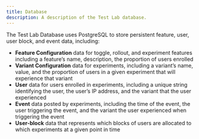 ```yaml
---
title: Database
description: A description of the Test Lab database.
---
```


The Test Lab Database uses PostgreSQL to store persistent feature, user, user block, and event data, including:

- **Feature Configuration** data for toggle, rollout, and experiment features including a feature’s name, description, the proportion of users enrolled
- **Variant Configuration** data for experiments, including a variant’s name, value, and the proportion of users in a given experiment that will experience that variant
- **User** data for users enrolled in experiments, including a unique string identifying the user, the user’s IP address, and the variant that the user experienced
- **Event** data posted by experiments, including the time of the event, the user triggering the event, and the variant the user experienced when triggering the event
- **User-block** data that represents which blocks of users are allocated to which experiments at a given point in time
